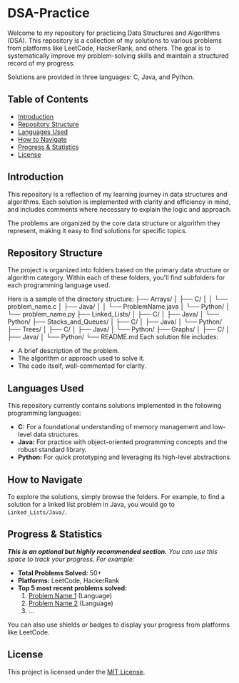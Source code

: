 # DSA-Practice

Welcome to my repository for practicing Data Structures and Algorithms (DSA). This repository is a collection of my solutions to various problems from platforms like LeetCode, HackerRank, and others. The goal is to systematically improve my problem-solving skills and maintain a structured record of my progress.

Solutions are provided in three languages: C, Java, and Python.

## Table of Contents

- [Introduction](#introduction)
- [Repository Structure](#repository-structure)
- [Languages Used](#languages-used)
- [How to Navigate](#how-to-navigate)
- [Progress & Statistics](#progress--statistics)
- [License](#license)

## Introduction

This repository is a reflection of my learning journey in data structures and algorithms. Each solution is implemented with clarity and efficiency in mind, and includes comments where necessary to explain the logic and approach.

The problems are organized by the core data structure or algorithm they represent, making it easy to find solutions for specific topics.

## Repository Structure

The project is organized into folders based on the primary data structure or algorithm category. Within each of these folders, you'll find subfolders for each programming language used.

Here is a sample of the directory structure:
├── Arrays/
│   ├── C/
│   │   └── problem_name.c
│   ├── Java/
│   │   └── ProblemName.java
│   └── Python/
│       └── problem_name.py
├── Linked_Lists/
│   ├── C/
│   ├── Java/
│   └── Python/
├── Stacks_and_Queues/
│   ├── C/
│   ├── Java/
│   └── Python/
├── Trees/
│   ├── C/
│   ├── Java/
│   └── Python/
├── Graphs/
│   ├── C/
│   ├── Java/
│   └── Python/
└── README.md
Each solution file includes:
- A brief description of the problem.
- The algorithm or approach used to solve it.
- The code itself, well-commented for clarity.

## Languages Used

This repository currently contains solutions implemented in the following programming languages:

- **C:** For a foundational understanding of memory management and low-level data structures.
- **Java:** For practice with object-oriented programming concepts and the robust standard library.
- **Python:** For quick prototyping and leveraging its high-level abstractions.

## How to Navigate

To explore the solutions, simply browse the folders. For example, to find a solution for a linked list problem in Java, you would go to `Linked_Lists/Java/`.

## Progress & Statistics

_**This is an optional but highly recommended section.** You can use this space to track your progress. For example:_

- **Total Problems Solved:** 50+
- **Platforms:** LeetCode, HackerRank
- **Top 5 most recent problems solved:**
    1.  [Problem Name 1](link-to-file) (Language)
    2.  [Problem Name 2](link-to-file) (Language)
    3.  ...

You can also use shields or badges to display your progress from platforms like LeetCode.

## License

This project is licensed under the [MIT License](LICENSE).
